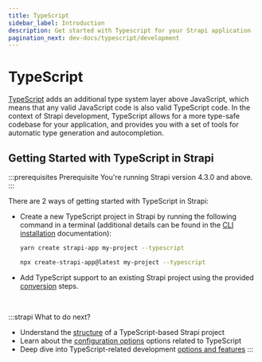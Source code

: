 ```yaml
---
title: TypeScript
sidebar_label: Introduction
description: Get started with Typescript for your Strapi application
pagination_next: dev-docs/typescript/development
---
```


# TypeScript 

[TypeScript](https://www.typescriptlang.org/) adds an additional type system layer above JavaScript, which means that any valid JavaScript code is also valid TypeScript code. In the context of Strapi development, TypeScript allows for a more type-safe codebase for your application, and provides you with a set of tools for automatic type generation and autocompletion.

## Getting Started with TypeScript in Strapi

:::prerequisites Prerequisite
You're running Strapi version 4.3.0 and above.
:::

There are 2 ways of getting started with TypeScript in Strapi:

- Create a new TypeScript project in Strapi by running the following command in a terminal (additional details can be found in the  [CLI installation](/dev-docs/installation/cli) documentation):

  <Tabs groupId="yarn-npm">

  <TabItem value="yarn" label="Yarn">

  ```bash
  yarn create strapi-app my-project --typescript
  ```
  
  </TabItem>

  <TabItem value="npm" label="NPM">

  ```bash
  npx create-strapi-app@latest my-project --typescript
  ```
  
  </TabItem>

  </Tabs>

- Add TypeScript support to an existing Strapi project using the provided [conversion](/dev-docs/typescript/adding-support-to-existing-project) steps.

<br />

:::strapi What to do next? 
- Understand the [structure](/dev-docs/project-structure) of a TypeScript-based Strapi project
- Learn about the [configuration options](/dev-docs/configurations/typescript) options related to TypeScript
- Deep dive into TypeScript-related development [options and features](/dev-docs/typescript/development)
:::
